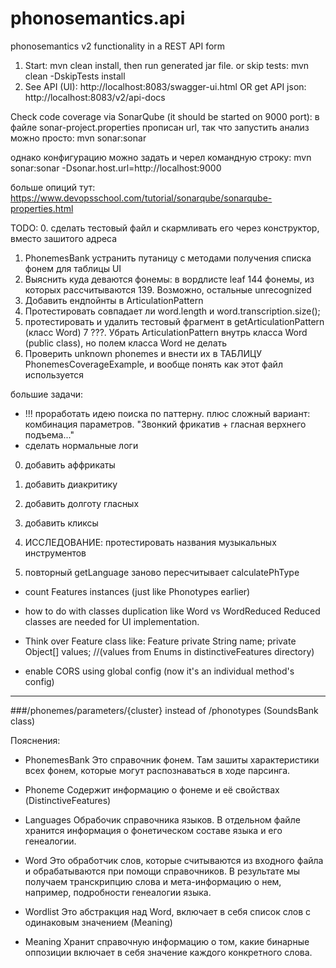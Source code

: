 # phonosemantics.api
phonosemantics v2 functionality in a REST API form

1. Start: mvn clean install, then run generated jar file.
or skip tests: mvn clean -DskipTests install
2. See API (UI): http://localhost:8083/swagger-ui.html
OR get API json: http://localhost:8083/v2/api-docs

Check code coverage via SonarQube (it should be started on 9000 port):
в файле sonar-project.properties прописан url, так что запустить анализ можно просто:
mvn sonar:sonar

однако конфигурацию можно задать и черел командную строку:
mvn sonar:sonar -Dsonar.host.url=http://localhost:9000

больше опиций тут: https://www.devopsschool.com/tutorial/sonarqube/sonarqube-properties.html

TODO:
0. сделать тестовый файл и скармливать его через конструктор, вместо зашитого адреса
1. PhonemesBank устранить путаницу с методами получения списка фонем для таблицы UI
2. Выяснить куда деваются фонемы: в вордлисте leaf 144 фонемы, из которых рассчитываются 139. Возможно, остальные unrecognized
3. Добавить ендпойнты в ArticulationPattern
4. Протестировать совпадает ли word.length и word.transcription.size();
5. протестировать и удалить тестовый фрагмент в getArticulationPattern (класс Word)
7 ???. Убрать ArticulationPattern внутрь класса Word (public class), но полем класса Word не делать
8. Проверить unknown phonemes и внести их в ТАБЛИЦУ PhonemesCoverageExample, и вообще понять как этот файл используется

большие задачи:
- !!! проработать идею поиска по паттерну. плюс сложный вариант: комбинация параметров. "Звонкий фрикатив + гласная верхнего подъема..."
- сделать нормальные логи
0. добавить аффрикаты
1. добавить диакритику
2. добавить долготу гласных
3. добавить кликсы

3. ИССЛЕДОВАНИЕ: протестировать названия музыкальных инструментов


3. повторный getLanguage заново пересчитывает calculatePhType




- count Features instances (just like Phonotypes earlier)
- how to do with classes duplication like Word vs WordReduced
Reduced classes are needed for UI implementation. 



- Think over Feature class like:
Feature
private String name;
private Object[] values; //(values from Enums in distinctiveFeatures directory)

- enable CORS using global config (now it's an individual method's config)


____

###/phonemes/parameters/{cluster} 
instead of /phonotypes (SoundsBank class)


Пояснения:
- PhonemesBank
Это справочник фонем. Там зашиты характеристики всех фонем, которые могут распознаваться в ходе парсинга.

- Phoneme
Содержит информацию о фонеме и её свойствах (DistinctiveFeatures)

- Languages
Обрабочик справочника языков. В отдельном файле хранится информация о фонетическом составе языка и его генеалогии.

- Word
Это обработчик слов, которые считываются из входного файла и обрабатываются при помощи справочников. В результате мы получаем транскрипцию слова и мета-информацию о нем, например, подробности генеалогии языка.

- Wordlist
Это абстракция над Word, включает в себя список слов с одинаковым значением (Meaning)

- Meaning
Хранит справочную информацию о том, какие бинарные оппозиции включает в себя значение каждого конкретного слова.